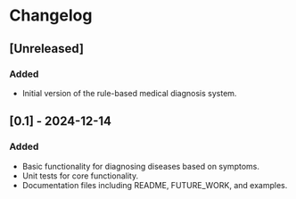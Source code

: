 # Changelog

## [Unreleased]
### Added
- Initial version of the rule-based medical diagnosis system.

## [0.1] - 2024-12-14
### Added
- Basic functionality for diagnosing diseases based on symptoms.
- Unit tests for core functionality.
- Documentation files including README, FUTURE_WORK, and examples.